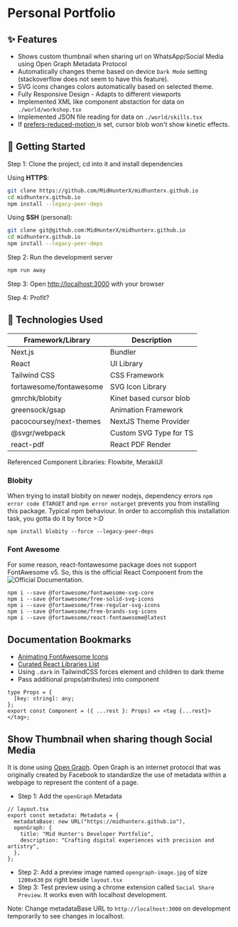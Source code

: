 # Personal Portfolio

## ✨ Features

- Shows custom thumbnail when sharing url on WhatsApp/Social Media using Open Graph Metadata Protocol
- Automatically changes theme based on device `Dark Mode` setting (stackoverflow does not seem to have this feature).
- SVG icons changes colors automatically based on selected theme.
- Fully Responsive Design - Adapts to different viewports
- Implemented XML like component abstaction for data on `./world/workshop.tsx`
- Implemented JSON file reading for data on `./world/skills.tsx`
- If [ prefers-reduced-motion ](https://developer.mozilla.org/en-US/docs/Web/CSS/@media/prefers-reduced-motion) is set, cursor blob won't show kinetic effects.

## 🍻 Getting Started

Step 1: Clone the project, cd into it and install dependencies

Using **HTTPS**:

```bash
git clone https://github.com/MidHunterX/midhunterx.github.io
cd midhunterx.github.io
npm install --legacy-peer-deps
```

Using **SSH** (personal):

```bash
git clone git@github.com:MidHunterX/midhunterx.github.io
cd midhunterx.github.io
npm install --legacy-peer-deps
```

Step 2: Run the development server

```bash
npm run away
```

Step 3: Open [http://localhost:3000](http://localhost:3000) with your browser

Step 4: Profit?

## 💽 Technologies Used

| Framework/Library       | Description             |
| ----------------------- | ----------------------- |
| Next.js                 | Bundler                 |
| React                   | UI Library              |
| Tailwind CSS            | CSS Framework           |
| fortawesome/fontawesome | SVG Icon Library        |
| gmrchk/blobity          | Kinet based cursor blob |
| greensock/gsap          | Animation Framework     |
| pacocoursey/next-themes | NextJS Theme Provider   |
| @svgr/webpack           | Custom SVG Type for TS  |
| react-pdf               | React PDF Render        |

Referenced Component Libraries: Flowbite, MerakiUI

### Blobity

When trying to install blobity on newer nodejs, dependency errors `npm error code ETARGET` and `npm error notarget` prevents you from installing this package. Typical npm behaviour. In order to accomplish this installation task, you gotta do it by force >:D

```
npm install blobity --force --legacy-peer-deps
```

### Font Awesome

For some reason, react-fontawesome package does not support FontAwesome v5. So, this is the official React Component from the ![Official Documentation](https://docs.fontawesome.com/web/use-with/react).

```
npm i --save @fortawesome/fontawesome-svg-core
npm i --save @fortawesome/free-solid-svg-icons
npm i --save @fortawesome/free-regular-svg-icons
npm i --save @fortawesome/free-brands-svg-icons
npm i --save @fortawesome/react-fontawesome@latest
```

## Documentation Bookmarks

- [Animating FontAwesome Icons](https://docs.fontawesome.com/web/style/animate/)
- [Curated React Libraries List](https://github.com/brillout/awesome-react-components)
- Using `.dark` in TailwindCSS forces element and children to dark theme
- Pass additional props(atributes) into component

```tsx
type Props = {
  [key: string]: any;
};
export const Component = ({ ...rest }: Props) => <tag {...rest}> </tag>;
```

## Show Thumbnail when sharing though Social Media

It is done using [Open Graph](https://nextjs.org/docs/app/building-your-application/optimizing/metadata#merging). Open Graph is an internet protocol that was originally created by Facebook to standardize the use of metadata within a webpage to represent the content of a page.

- Step 1: Add the `openGraph` Metadata

```tsx
// layout.tsx
export const metadata: Metadata = {
  metadataBase: new URL("https://midhunterx.github.io"),
  openGraph: {
    title: "Mid Hunter's Developer Portfolio",
    description: "Crafting digital experiences with precision and artistry",
  },
};
```

- Step 2: Add a preview image named `opengraph-image.jpg` of size `1200x630` px right beside `layout.tsx`
- Step 3: Test preview using a chrome extension called `Social Share Preview`. It works even with localhost development.

Note: Change metadataBase URL to `http://localhost:3000` on development temporarily to see changes in localhost.
